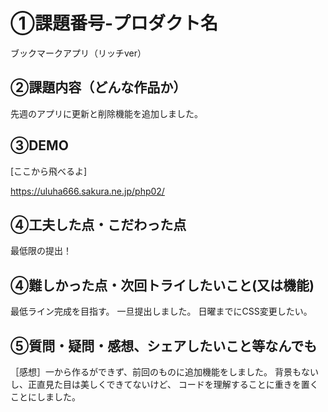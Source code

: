 # ①課題番号-プロダクト名

ブックマークアプリ（リッチver）

## ②課題内容（どんな作品か）

先週のアプリに更新と削除機能を追加しました。

## ③DEMO

[ここから飛べるよ]

https://uluha666.sakura.ne.jp/php02/

## ④工夫した点・こだわった点

最低限の提出！

## ④難しかった点・次回トライしたいこと(又は機能)
最低ライン完成を目指す。
一旦提出しました。
日曜までにCSS変更したい。

## ⑤質問・疑問・感想、シェアしたいこと等なんでも
［感想］一から作るができず、前回のものに追加機能をしました。
背景もないし、正直見た目は美しくできてないけど、
コードを理解することに重きを置くことにしました。



